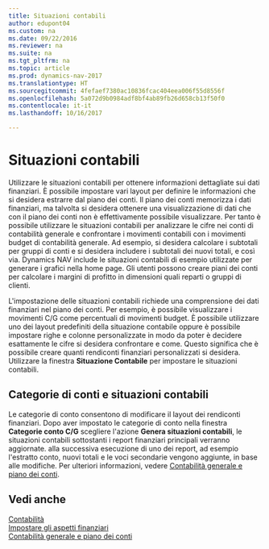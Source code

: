 ```yaml
---
title: Situazioni contabili
author: edupont04
ms.custom: na
ms.date: 09/22/2016
ms.reviewer: na
ms.suite: na
ms.tgt_pltfrm: na
ms.topic: article
ms.prod: dynamics-nav-2017
ms.translationtype: HT
ms.sourcegitcommit: 4fefaef7380ac10836fcac404eea006f55d8556f
ms.openlocfilehash: 5a072d9b0984adf8bf4ab89fb26d658cb13f50f0
ms.contentlocale: it-it
ms.lasthandoff: 10/16/2017

---
```


# <a name="account-schedules"></a>Situazioni contabili
Utilizzare le situazioni contabili per ottenere informazioni dettagliate sui dati finanziari. È possibile impostare vari layout per definire le informazioni che si desidera estrarre dal piano dei conti. Il piano dei conti memorizza i dati finanziari, ma talvolta si desidera ottenere una visualizzazione di dati che con il piano dei conti non è effettivamente possibile visualizzare. Per tanto è possibile utilizzare le situazioni contabili per analizzare le cifre nei conti di contabilità generale e confrontare i movimenti contabili con i movimenti budget di contabilità generale.
Ad esempio, si desidera calcolare i subtotali per gruppi di conti e si desidera includere i subtotali dei nuovi totali, e così via.
Dynamics NAV include le situazioni contabili di esempio utilizzate per generare i grafici nella home page. Gli utenti possono creare piani dei conti per calcolare i margini di profitto in dimensioni quali reparti o gruppi di clienti.  

L'impostazione delle situazioni contabili richiede una comprensione dei dati finanziari nel piano dei conti.
Per esempio, è possibile visualizzare i movimenti C/G come percentuali di movimenti budget.
È possibile utilizzare uno dei layout predefiniti della situazione contabile oppure è possibile impostare righe e colonne personalizzate in modo da poter è decidere esattamente le cifre si desidera confrontare e come.
Questo significa che è possibile creare quanti rendiconti finanziari personalizzati si desidera. Utilizzare la finestra **Situazione Contabile** per impostare le situazioni contabili.  

## <a name="account-categories-and-account-schedules"></a>Categorie di conti e situazioni contabili
Le categorie di conto consentono di modificare il layout dei rendiconti finanziari. Dopo aver impostato le categorie di conto nella finestra **Categorie conto C/G** scegliere l'azione **Genera situazioni contabili**, le situazioni contabili sottostanti i report finanziari principali verranno aggiornate. alla successiva esecuzione di uno dei report, ad esempio l'estratto conto, nuovi totali e le voci secondarie vengono aggiunte, in base alle modifiche. Per ulteriori informazioni, vedere [Contabilità generale e piano dei conti](finance-general-ledger.md).    
## <a name="see-also"></a>Vedi anche
[Contabilità](finance.md)  
[Impostare gli aspetti finanziari](finance-setup-finance.md)  
[Contabilità generale e piano dei conti](finance-general-ledger.md)  

